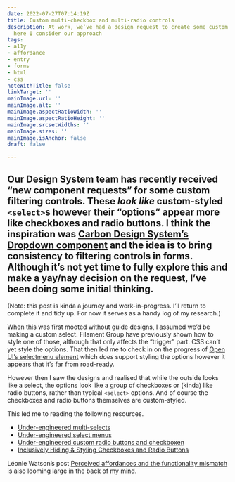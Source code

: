 ```yaml
---
date: 2022-07-27T07:14:19Z
title: Custom multi-checkbox and multi-radio controls
description: At work, we’ve had a design request to create some custom controls and
  here I consider our approach
tags:
- a11y
- affordance
- entry
- forms
- html
- css
noteWithTitle: false
linkTarget: ''
mainImage.url: ''
mainImage.alt: ''
mainImage.aspectRatioWidth: ''
mainImage.aspectRatioHeight: ''
mainImage.srcsetWidths: ''
mainImage.sizes: ''
mainImage.isAnchor: false
draft: false

---
```

Our Design System team has recently received “new component requests” for some custom filtering controls. These _look like_ custom-styled `<select>`s however their “options” appear more like checkboxes and radio buttons. I think the inspiration was [Carbon Design System’s Dropdown component](https://carbondesignsystem.com/components/dropdown/usage) and the idea is to bring consistency to filtering controls in forms. Although it’s not yet time to fully explore this and make a yay/nay decision on the request, I’ve been doing some initial thinking.
---

(Note: this post is kinda a journey and work-in-progress. I’ll return to complete it and tidy up. For now it serves as a handy log of my research.)

When this was first mooted without guide designs, I assumed we’d be making a custom select. Filament Group have previously shown how to style one of those, although that only affects the “trigger” part. CSS can’t yet style the options. That then led me to check in on the progress of [Open UI’s selectmenu element](https://css-tricks.com/the-selectmenu-element/) which _does_ support styling the options however it appears that it’s far from road-ready. 

However then I saw the designs and realised that while the outside looks like a select, the options look like a group of checkboxes or (kinda) like radio buttons, rather than typical `<select>` options. And of course the checkboxes and radio buttons themselves are custom-styled.

This led me to reading the following resources. 

* [Under-engineered multi-selects](https://adrianroselli.com/2022/05/under-engineered-multi-selects.html)
* [Under-engineered select menus](https://adrianroselli.com/2021/03/under-engineered-select-menus.html)
* [Under-engineered custom radio buttons and checkboxen](https://adrianroselli.com/2017/05/under-engineered-custom-radio-buttons-and-checkboxen.html)
* [Inclusively Hiding & Styling Checkboxes and Radio Buttons](https://www.sarasoueidan.com/blog/inclusively-hiding-and-styling-checkboxes-and-radio-buttons/#styling-the-svg-accessibly)

Léonie Watson’s post [Perceived affordances and the functionality mismatch](https://tink.uk/perceived-affordances-and-the-functionality-mismatch/) is also looming large in the back of my mind.